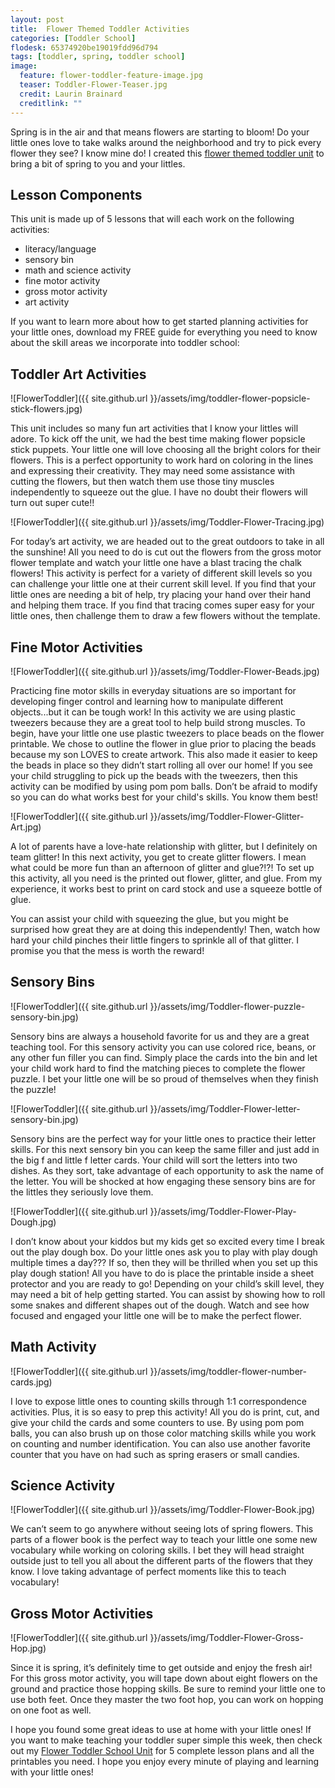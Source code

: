 ```yaml
---
layout: post
title:  Flower Themed Toddler Activities
categories: [Toddler School]
flodesk: 65374920be19019fdd96d794
tags: [toddler, spring, toddler school]
image:
  feature: flower-toddler-feature-image.jpg
  teaser: Toddler-Flower-Teaser.jpg
  credit: Laurin Brainard
  creditlink: ""
---
```

Spring is in the air and that means flowers are starting to bloom! Do your little ones love to take walks around the neighborhood and try to pick every flower they see? I know mine do! I created this [flower themed toddler unit](https://www.teacherspayteachers.com/Product/Toddler-School-Lesson-Plans-Flower-Themed-Activities-Homeschool-Classroom-4537052?st=1f6effd49a447a67c15a3ac86f29d15e) to bring a bit of spring to you and your littles. 

## Lesson Components 
This unit is made up of 5 lessons that will each work on the following activities:
- literacy/language 
- sensory bin 
- math and science activity 
- fine motor activity 
- gross motor activity 
- art activity 

If you want to learn more about how to get started planning activities for your little ones, download my FREE guide for everything you need to know about the skill areas we incorporate into toddler school:

<div id="fd-form-65374920be19019fdd96d794"></div>
<script>
  window.fd('form', {
    formId: '65374920be19019fdd96d794',
    containerEl: '#fd-form-65374920be19019fdd96d794'
  });
</script>

## Toddler Art Activities 

![FlowerToddler]({{ site.github.url }}/assets/img/toddler-flower-popsicle-stick-flowers.jpg)

This unit includes so many fun art activities that I know your littles will adore. To kick off the unit, we had the best time making flower popsicle stick puppets. Your little one will love choosing all the bright colors for their flowers. This is a perfect opportunity to work hard on coloring in the lines and expressing their creativity. They may need some assistance with cutting the flowers, but then watch them use those tiny muscles independently to squeeze out the glue. I have no doubt their flowers will turn out super cute!! 

![FlowerToddler]({{ site.github.url }}/assets/img/Toddler-Flower-Tracing.jpg)

For today’s art activity, we are headed out to the great outdoors to take in all the sunshine! All you need to do is cut out the flowers from the gross motor flower template and watch your little one have a blast tracing the chalk flowers! This activity is perfect for a variety of different skill levels so you can challenge your little one at their current skill level. If you find that your little ones are needing a bit of help, try placing your hand over their hand and helping them trace. If you find that tracing comes super easy for your little ones, then challenge them to draw a few flowers without the template. 

## Fine Motor Activities 

![FlowerToddler]({{ site.github.url }}/assets/img/Toddler-Flower-Beads.jpg)

Practicing fine motor skills in everyday situations are so important for developing finger control and learning how to manipulate different objects...but it can be tough work! In this activity we are using plastic tweezers because they are a great tool to help build strong muscles. To begin, have your little one use plastic tweezers to place beads on the flower printable. We chose to outline the flower in glue prior to placing the beads because my son LOVES to create artwork. This also made it easier to keep the beads in place so they didn’t start rolling all over our home!
If you see your child struggling to pick up the beads with the tweezers, then this activity can be modified by using pom pom balls. Don’t be afraid to modify so you can do what works best for your child's skills. You know them best! 

![FlowerToddler]({{ site.github.url }}/assets/img/Toddler-Flower-Glitter-Art.jpg)

A lot of parents have a love-hate relationship with glitter, but I definitely on team glitter! In this next activity, you get to create glitter flowers. I mean what could be more fun than an afternoon of glitter and glue?!?! To set up this activity, all you need is the printed out flower, glitter, and glue. From my experience, it works best to print on card stock and use a squeeze bottle of glue. 

You can assist your child with squeezing the glue, but you might be surprised how great they are at doing this independently! Then, watch how hard your child pinches their little fingers to sprinkle all of that glitter. I promise you that the mess is worth the reward! 

## Sensory Bins 

![FlowerToddler]({{ site.github.url }}/assets/img/Toddler-flower-puzzle-sensory-bin.jpg)

Sensory bins are always a household favorite for us and they are a great teaching tool.  For this sensory activity you can use colored rice, beans, or any other fun filler you can find. Simply place the cards into the bin and let your child work hard to find the matching pieces to complete the flower puzzle. I bet your little one will be so proud of themselves when they finish the puzzle!

![FlowerToddler]({{ site.github.url }}/assets/img/Toddler-Flower-letter-sensory-bin.jpg)

Sensory bins are the perfect way for your little ones to practice their letter skills. For this next sensory bin you can keep the same filler and just add in the big f and little f letter cards. Your child will sort the letters into two dishes. As they sort, take advantage of each opportunity to ask the name of the letter. You will be shocked at how engaging these sensory bins are for the littles they seriously love them. 

![FlowerToddler]({{ site.github.url }}/assets/img/Toddler-Flower-Play-Dough.jpg)

I don’t know about your kiddos but my kids get so excited every time I break out the play dough box. Do your little ones ask you to play with play dough multiple times a day??? If so, then they will be thrilled when you set up this play dough station! All you have to do is place the printable inside a sheet protector and you are ready to go! Depending on your child’s skill level, they may need a bit of help getting started. You can assist by showing how to roll some snakes and different shapes out of the dough. Watch and see how focused and engaged your little one will be to make the perfect flower. 

## Math Activity 

![FlowerToddler]({{ site.github.url }}/assets/img/toddler-flower-number-cards.jpg)

I love to expose little ones to counting skills through 1:1 correspondence activities. Plus, it is so easy to prep this activity! All you do is print, cut, and give your child the cards and some counters to use. By using pom pom balls, you can also brush up on those color matching skills while you work on counting and number identification. You can also use another favorite counter that you have on had such as spring erasers or small candies. 

## Science Activity 

![FlowerToddler]({{ site.github.url }}/assets/img/Toddler-Flower-Book.jpg)

We can’t seem to go anywhere without seeing lots of spring flowers. This parts of a flower book is the perfect way to teach your little one some new vocabulary while working on coloring skills. I bet they will head straight outside just to tell you all about the different parts of the flowers that they know. I love taking advantage of perfect moments like this to teach vocabulary!

## Gross Motor Activities 

![FlowerToddler]({{ site.github.url }}/assets/img/Toddler-Flower-Gross-Hop.jpg)

Since it is spring, it’s definitely time to get outside and enjoy the fresh air! For this gross motor activity, you will tape down about eight flowers on the ground and practice those hopping skills. Be sure to remind your little one to use both feet. Once they master the two foot hop, you can work on hopping on one foot as well. 

I hope you found some great ideas to use at home with your little ones! If you want to make teaching your toddler super simple this week, then check out my [Flower Toddler School Unit](https://www.teacherspayteachers.com/Product/Toddler-School-Lesson-Plans-Flower-Themed-Activities-Homeschool-Classroom-4537052?st=1f6effd49a447a67c15a3ac86f29d15e) for 5 complete lesson plans and all the printables you need. I hope you enjoy every minute of playing and learning with your little ones!
